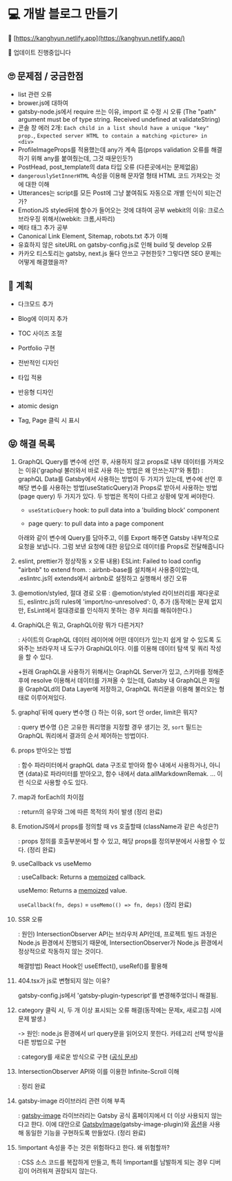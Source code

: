 # 💻 개발 블로그 만들기

👀 [https://kanghyun.netlify.app](https://kanghyun.netlify.app/)

🔨 업데이트 진행중입니다



## 🙄 문제점 / 궁금한점

- list 관련 오류
- brower.js에 대하여
- gatsby-node.js에서 require 쓰는 이유, import 로 수정 시 오류 (The "path" argument must be of type string. Received undefined at validateString)
- 콘솔 창 에러 2개: `Each child in a list should have a unique "key" prop.`, `Expected server HTML to contain a matching <picture> in <div>`
- ProfileImageProps를 적용했는데 any가 계속 뜸(props validation 오류를 해결하기 위해 any를 붙여줬는데, 그것 때문인듯?)
- PostHead, post_template의 data 타입 오류 (다른곳에서는 문제없음)
- `dangerouslySetInnerHTML` 속성을 이용해 문자열 형태 HTML 코드 가져오는 것에 대한 이해
- Utterances는 script를 모든 Post에 그냥 붙여줘도 자동으로 개별 인식이 되는건가?
- EmotionJS styled뒤에 함수가 들어오는 것에 대하여 공부
  webkit의 이유: 크로스 브라우징 위해서(webkit: 크롬,사파리)
- 메타 태그 추가 공부
- Canonical Link Element, Sitemap, robots.txt 추가 이해
- 유효하지 않은 siteURL on gatsby-config.js로 인해 build 및 develop 오류
- 카카오 티스토리는 gatsby, next.js 둘다 안쓰고 구현한듯? 그렇다면 SEO 문제는 어떻게 해결했을까?



## 🧐 계획

- 다크모드 추가
- Blog에 이미지 추가
- TOC 사이즈 조절
- Portfolio 구현

- 전반적인 디자인
- 타입 적용
- 반응형 디자인


- atomic design

- Tag, Page 클릭 시 표시

  


## 😝 해결 목록

1. GraphQL Query를 변수에 선언 후, 사용하지 않고 props로 내부 데이터를 가져오는 이유('graphql 불러와서 바로 사용 하는 방법은 왜 안쓰는지?'와 통합)
   : graphQL Data를 Gatsby에서 사용하는 방법이 두 가지가 있는데, 변수에 선언 후 해당 변수를 사용하는 방법(useStaticQuery)과 Props로 받아서 사용하는 방법(page query) 두 가지가 있다. 두 방법은 목적이 다르고 상황에 맞게 써야한다.

   - `useStaticQuery` hook: to pull data into a 'building block' component
   
   - page query: to pull data into a page component
   
   아래와 같이 변수에 Query를 담아주고, 이를 Export 해주면 Gatsby 내부적으로 요청을 보냅니다. 그럼 보낸 요청에 대한 응답으로 데이터를 Props로 전달해줍니다
   
2. eslint, prettier가 정상작동 x
   오류 내용) ESLint: Failed to load config "airbnb" to extend from. 
   : airbnb-base를 설치해서 사용중이었는데, .eslintrc.js의 extends에서 airbnb로 설정하고 실행해서 생긴 오류

3. @emotion/styled, 절대 경로 오류
   : @emotion/styled 라이브러리를 재다운로드, eslintrc.js의 rules에 'import/no-unresolved': 0, 추가 (동작에는 문제 없지만, EsLint에서 절대경로를 인식하지 못하는 경우 처리를 해줘야한다.)

4. GraphiQL은 뭐고, GraphQL이랑 뭐가 다른거지?

   : 사이트의 GraphQL 데이터 레이어에 어떤 데이터가 있는지 쉽게 알 수 있도록 도와주는 브라우저 내 도구가 GraphiQL이다. 이를 이용해 데이터 탐색 및 쿼리 작성을 할 수 있다.

   +원래 GraphQL을 사용하기 위해서는 GraphQL Server가 있고, 스키마를 정해준 후에 resolve 이용해서 데이터를 가져올 수 있는데, Gatsby 내 GraphQL은 파일을 GraphQLd의 Data Layer에 저장하고, GraphQL 쿼리문을 이용해 불러오는 형태로 이루어져있다.

5. graphql`뒤에 query 변수명 {} 하는 이유, sort 안 order, limit은 뭐지?

   : query 변수명 {}은 고유한 쿼리명을 지정할 경우 생기는 것, `sort` 필드는 GraphQL 쿼리에서 결과의 순서 제어하는 방법이다.

6. props 받아오는 방법

   : 함수 파라미터에서 graphQL data 구조로 받아와 함수 내에서 사용하거나, 아니면 {data}로 파라미터를 받아오고, 함수 내에서 data.allMarkdownRemak. ... 이런 식으로 사용할 수도 있다. 

7. map과 forEach의 차이점

   : return의 유무와 그에 따른 목적의 차이 발생 (정리 완료)

8. EmotionJS에서 props를 정의할 때 vs 호출할때 (className과 같은 속성은?)

   : props 정의를 호출부분에서 할 수 있고, 해당 props를 정의부분에서 사용할 수 있다. (정리 완료)

9. useCallback vs useMemo

   : useCallback: Returns a [memoized](https://en.wikipedia.org/wiki/Memoization) callback.

     useMemo: Returns a [memoized](https://en.wikipedia.org/wiki/Memoization) value.

   `useCallback(fn, deps)` = `useMemo(() => fn, deps)`  (정리 완료)

10. SSR 오류

    : 원인) IntersectionObserver API는 브라우저 API인데, 프로젝트 빌드 과정은 Node.js 환경에서 진행되기 때문에, IntersectionObserver가 Node.js 환경에서 정상적으로 작동하지 않는 것이다.

    해결방법) React Hook인 useEffect(), useRef()를 활용해 

11. 404.tsx가 js로 변형되지 않는 이유?

    gatsby-config.js에서 'gatsby-plugin-typescript'를 변경해주었더니 해결됨.

12. category 클릭 시, 두 개 이상 표시되는 오류 해결(동작에는 문제x, 새로고침 시에 문제 발생.) 

    -> 원인: node.js 환경에서 url query문을 읽어오지 못한다. 카테고리 선택 방식을 다른 방법으로 구현

    : category를 새로운 방식으로 구현 ([공식 문서](https://www.gatsbyjs.com/docs/adding-tags-and-categories-to-blog-posts/))

13. IntersectionObserver API와 이를 이용한 Infinite-Scroll 이해

    : 정리 완료

14. gatsby-image 라이브러리 관련 이해 부족

    : [gatsby-image](https://www.gatsbyjs.com/plugins/gatsby-image/) 라이브러리는 Gatsby 공식 홈페이지에서 더 이상 사용되지 않는다고 한다. 이에 대안으로 [GatsbyImage](https://www.gatsbyjs.com/docs/tutorial/part-7/ )(gatsby-image-plugin)와 [옵션](https://www.gatsbyjs.com/docs/reference/built-in-components/gatsby-plugin-image/#image-options)을 사용해 동일한 기능을 구현하도록 만들었다. (정리 완료)
    
15. !important 속성을 주는 것은 위험하다고 한다. 왜 위험할까?

    : CSS 소스 코드를 복잡하게 만들고, 특히 !important를 남발하게 되는 경우 디버깅이 어려워져 권장되지 않는다. 


